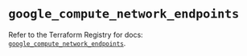 # `google_compute_network_endpoints`

Refer to the Terraform Registry for docs: [`google_compute_network_endpoints`](https://registry.terraform.io/providers/hashicorp/google/5.34.0/docs/resources/compute_network_endpoints).
